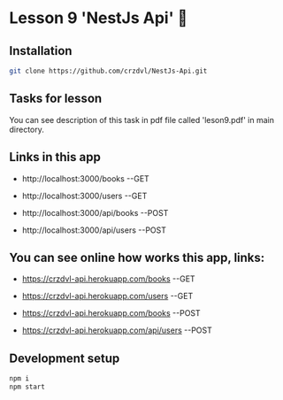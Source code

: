 # Lesson 9 'NestJs Api' :koala:

## Installation

```sh
git clone https://github.com/crzdvl/NestJs-Api.git
```

## Tasks for lesson

You can see description of this task in pdf file called 'leson9.pdf' in main directory.

## Links in this app 

- http://localhost:3000/books --GET

- http://localhost:3000/users --GET

- http://localhost:3000/api/books --POST

- http://localhost:3000/api/users --POST

## You can see online how works this app, links:

- https://crzdvl-api.herokuapp.com/books --GET

- https://crzdvl-api.herokuapp.com/users --GET

- https://crzdvl-api.herokuapp.com/books --POST

- https://crzdvl-api.herokuapp.com/api/users --POST

## Development setup

```sh
npm i
npm start 
```
